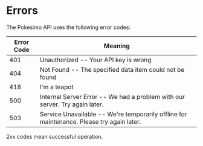 # Errors

The Pokesimo API uses the following error codes:


Error Code | Meaning
---------- | -------
401 | Unauthorized -- Your API key is wrong
404 | Not Found -- The specified data item could not be found
418 | I'm a teapot
500 | Internal Server Error -- We had a problem with our server. Try again later.
503 | Service Unavailable -- We're temporarily offline for maintenance. Please try again later.

<aside class="notice"> 2xx codes mean successful operation. </aside>
